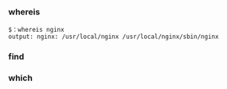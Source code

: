 ### whereis

```
$：whereis nginx
output: nginx: /usr/local/nginx /usr/local/nginx/sbin/nginx
```

### find


### which